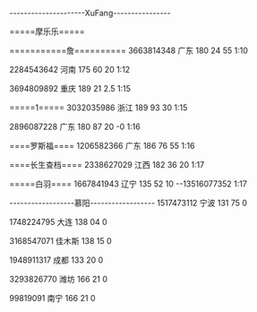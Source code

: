 ---------------------XuFang----------------

=====摩乐乐=====

===========詹==========
3663814348 广东 180 24 55
1:10

2284543642 河南 175 60 20
1:12

3694809892 重庆 189 21 2.5
1:15

=====1=====
3032035986 浙江 189 93 30
1:15

2896087228 广东 180 87 20   -0
1:16

====罗斯福====
1206582366 广东 186 76 55
1:16

====长生查档====
2338627029 江西 182 36 20
1:17

=====白羽====
1667841943 辽宁 135 52 10  --13516077352
1:17

------------------慕阳------------------
1517473112 宁波 131 75 0

1748224795 大连 138 04 0

3168547071 佳木斯 138 15 0

1948911317 成都 133 20 0

3293826770 潍坊 166 21 0

99819091 南宁 166 21 0